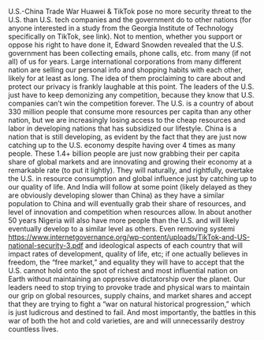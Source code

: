 U.S.-China Trade War
Huawei & TikTok pose no more security threat to the U.S. than U.S. tech companies and the government do to other nations (for anyone interested in a study from the Georgia Institute of Technology specifically on TikTok, see link).  Not to mention, whether you support or oppose his right to have done it, Edward Snowden revealed that the U.S. government has been collecting emails, phone
calls, etc. from many (if not all) of us for years.  Large international corporations from many different nation are selling our personal info and shopping habits with each other, likely for at least as long.   The idea of them proclaiming to care about and protect our privacy is frankly laughable at this point.  The leaders of the U.S. just have to keep demonizing any competition, because they know that U.S. companies can’t win the competition forever.  The U.S. is a country of about 330 million people that consume more resources per capita than any other nation, but we are increasingly losing access to the cheap resources and labor in developing nations that has subsidized our lifestyle.  China is a nation that is still developing, as evident by the fact that they are just now catching up to the U.S. economy despite having over 4 times as many people.  These 1.4+ billion people are just now grabbing their per capita share of global markets and are innovating and growing their economy at a remarkable rate (to put it lightly).  They will naturally, and rightfully, overtake the U.S. in resource consumption and global influence just by catching up to our quality of life.  And India will follow at some point (likely delayed as they are obviously developing slower than China) as they have a similar population to China and will eventually grab their share of resources, and level of innovation and competition when resources allow.  In about another 50 years Nigeria will also have more people than the U.S. and will likely eventually develop to a similar level as others.  Even removing systemi
https://www.internetgovernance.org/wp-content/uploads/TikTok-and-US-national-security-3.pdf
and ideological aspects of each country that will impact rates of development, quality of life, etc; if one actually believes in freedom, the “free market,” and equality they will have to accept that the U.S. cannot hold onto the spot of richest and most influential nation on Earth without maintaining an oppressive dictatorship over the planet.  Our leaders need to stop trying to provoke trade and physical wars to maintain our grip on global resources, supply chains, and market shares and accept that they are trying to fight a “war on natural historical progression,” which is just ludicrous and destined to fail.  And most importantly, the battles in this war of both the hot and cold varieties, are and will unnecessarily destroy countless lives.

